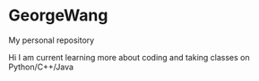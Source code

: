 # GeorgeWang
My personal repository

Hi I am current learning more about coding and taking classes on Python/C++/Java
